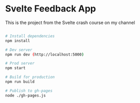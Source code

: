 # Svelte Feedback App

This is the project from the Svelte crash course on my channel

```bash

# Install dependencies
npm install

# Dev server
npm run dev (http://localhost:5000)

# Prod server
npm start

# Build for production
npm run build

# Publish to gh-pages
node ./gh-pages.js
```

